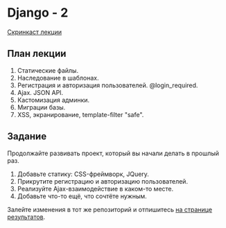 Django - 2
======================

[Скринкаст лекции](http://www.youtube.com/watch?v=QSWKWquubwc)

План лекции
-------

1. Статические файлы.
2. Наследование в шаблонах.
2. Регистрация и авторизация пользователей. @login_required.
3. Ajax. JSON API.
4. Кастомизация админки.
7. Миграции базы.
8. XSS, экранирование, template-filter "safe".

Задание
------

Продолжайте развивать проект, который вы начали делать в прошлый раз.

1. Добавьте статику: CSS-фреймворк, JQuery.
2. Прикрутите регистрацию и авторизацию пользователей.
1. Реализуйте Ajax-взаимодействие в каком-то месте.
4. Добавьте что-то ещё, что сочтёте нужным.

Залейте изменения в тот же репозиторий и отпишитесь [на странице результатов](https://github.com/vpavlenko/web-programming/wiki/%D0%A0%D0%B5%D1%88%D0%B5%D0%BD%D0%B8%D1%8F-%D0%B7%D0%B0%D0%B4%D0%B0%D0%BD%D0%B8%D0%B9-%D0%B7%D0%B0%D0%BD%D1%8F%D1%82%D0%B8%D1%8F-7:-Django-1).
